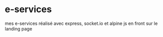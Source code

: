 # e-services
mes e-services réalisé avec express, socket.io et alpine js en front sur le landing page